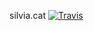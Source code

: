 silvia.cat [![Travis](https://secure.travis-ci.org/oriolgual/silvia.cat.png)](http://travis-ci.org/oriolgual/silvia.cat)
